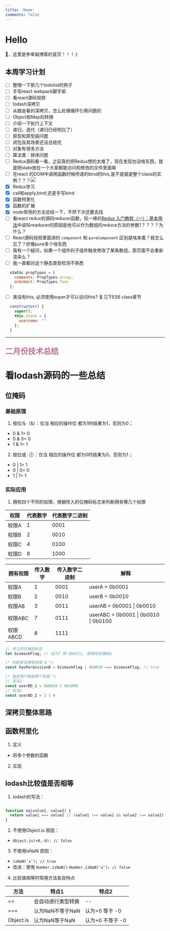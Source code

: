 ```yaml
---
title: 'Home'
comments: false
---
```


<script async defer src="https://buttons.github.io/buttons.js"></script>

# Hello

🍉，这里是李幸娟博客的首页！！！:)

## 本周学习计划

- [ ]  整理一下那几个todolist的例子
- [ ]  手写react webpack脚手架
- [ ]  看react源码视频
- [ ]  lodash深拷贝
- [ ]  从掘金看的深拷贝，怎么处理循环引用问题的
- [ ]  Object和Map的转换
- [ ]  介绍一下执行上下文
- [ ]  递归，迭代（递归已经明白了）
- [ ]  原型和原型链问题
- [ ]  闭包及其场景还没总结完
- [ ]  对象有很多方法
- [ ]  算法类：排序问题
- [ ]  Redux源码看一看，之前真的把Redux想的太难了，现在发现也没啥东西，就是把state放在一个大家都能访问和修改的文件里面嘛
- [ ]  在react 的DOM中调用函数时候传递的bind的this,是不是就是整个class的实例？？？<img src='/Blog/images/react调用函数传递的this.png'>
- [x]  Redux学习
- [x]  call和apply,bind,还差手写bind
- [x]  函数柯里化
- [x]  函数的扩展
- [x]  node常用的方法总结一下，不然下次还要去找
- [ ]  看react redux的源码reducer函数，阮一峰的[Redux 入门教程（一）：基本用法](http://www.ruanyifeng.com/blog/2016/09/redux_tutorial_part_one_basic_usages.html)中说叫readucer的原因是他可以作为数组的reduce方法的参数1？？？？为什么？
- [ ]  React源码视频里面讲的 `component` 和 `pureComponent` 区别是啥来着？我怎么忘了？好像pure多个啥东西
- [ ]  我有一个疑问，如果一个组件的子组件触发修改了某条数组，那页面不会重新渲染么？
- [ ]  我一直都对这个静态类型检测不熟悉
```javascript
  static propTypes = {
    comments: PropTypes.array,
    onSubmit: PropTypes.func
  };
```
- [ ] 类没有this, 必须使用super才可以访问this? 复习下ES6 class章节
```javascript
  constructor() {
    super();
    this.state = {
      username: ""
    };
  }
```


******************************

<p style="color:#c06f98;font-size:1.5rem" ><b>二月份技术总结</b></p>

# 看lodash源码的一些总结

## 位掩码

### 基础原理

1. 按位与（&）：仅当 相应的操作位 都为1时结果为1，否则为0；
  - 0 & 1= 0
  - 0 & 0= 0
  - 1 & 1= 1
2. 按位或（|）：仅当 相应的操作位 都为0时结果为0，否则为1；
  - 0 | 1= 1
  - 0 | 0= 0
  - 1 | 1= 1

### 实际应用
1. 拥有四个不同的权限，根据传入的位掩码标志来判断拥有哪几个权限

| 权限  | 代表数字 | 代表数字二进制 |
|-------|----------|----------------|
| 权限A | 1        | 0001           |
| 权限B | 2        | 0010           |
| 权限C | 4        | 0100           |
| 权限D | 8        | 1000           |


<!-- <div style="width:35%;font-size:0.3rem;"> -->

| 拥有权限 | 传入数字 | 传入数字二进制 | 解释                     |
|----------|----------|----------------|--------------------------|
| 权限A    | 1        | 0001           | userA = 0b0001            |
| 权限B    | 2        | 0010           | userB = 0b0010            |
| 权限AB   | 3        | 0011           | userAB = 0b0001 \| 0b0010  |
| 权限ABC  | 7        | 0111           | userABC = 0b0001 \| 0b0010 \| 0b0100 |
| 权限ABCD | 8        | 1111           |                           |
<!-- </div> -->


```javascript
// 传入的位掩码标志
let bismaskFlag; // 设为7 即 0b0111, 即拥有权限ABC

/* 判断是否拥有权限 B */
const hasPermissionB = bismaskFlag | 0b0010 === bismaskFlag; // true

/* 指定用户拥有哪个权限 */
// 写法1 
const userBD_1 = 0b0010 | 0b1000
// 写法2
const userBD_2 = 2 | 8

```


## 深拷贝整体思路

## 函数柯里化
1. 定义
  - 将多个参数的函数
2. 实现

## lodash比较值是否相等
1. lodash的写法：

```javascript

function eq(value1, value2) {
  return value1 === value2 || (value1 !== value1 && value2 !== value2);
}

```

2. 不使用Object.is 原因：
  - `Object.is(+0,-0); // false `
3. 不使用isNaN 原因：
  - `isNaN('x'); // true `
  - 改进：使用 `Number.isNaN()`  `Number.isNaN('x'); // false `
4. 比较值相等时常用方法各自特点

| 方法      | 特点1              | 特点2            |
|-----------|--------------------|------------------|
| ==        | 会自动进行类型转换 | --               |
| ===       | 认为NaN不等于NaN   | 认为+0 等于 -0   |
| Object.is | 认为NaN等于NaN     | 认为+0 不等于 -0 |

